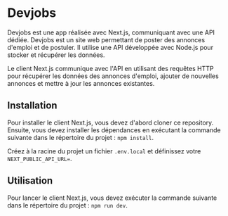 # Devjobs

Devjobs est une app réalisée avec Next.js, communiquant avec une API dédiée.
Devjobs est un site web permettant de poster des annonces d'emploi et de postuler. Il utilise une API développée avec Node.js pour stocker et récupérer les données.

Le client Next.js communique avec l'API en utilisant des requêtes HTTP pour récupérer les données des annonces d'emploi, ajouter de nouvelles annonces et mettre à jour les annonces existantes.

## Installation

Pour installer le client Next.js, vous devez d'abord cloner ce repository. Ensuite, vous devez installer les dépendances en exécutant la commande suivante dans le répertoire du projet : `npm install`.

Créez à la racine du projet un fichier `.env.local` et définissez votre `NEXT_PUBLIC_API_URL=`.

## Utilisation

Pour lancer le client Next.js, vous devez exécuter la commande suivante dans le répertoire du projet : `npm run dev`.
